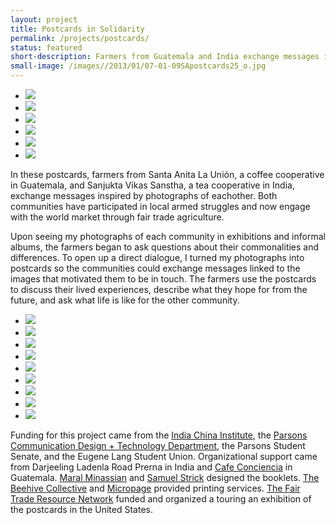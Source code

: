 ```yaml
---
layout: project
title: Postcards in Solidarity
permalink: /projects/postcards/
status: featured
short-description: Farmers from Guatemala and India exchange messages inspired by photographs of their communities which share a history of armed conflict and now practice fair trade agriculture.
small-image: /images//2013/01/07-01-09SApostcards25_o.jpg
---
```


<ul data-orbit>

<li>
<img src="{{ site.baseurl }}/images//2013/01/SVS047_o.jpg"/>
</li>

<li>
<img src="{{ site.baseurl }}/images//2013/01/SA012_1_o.jpg" />
</li>

<li>
<img src="{{ site.baseurl }}/images//2013/01/SA005sm_o.jpg"  />
</li>

<li>
<img src="{{ site.baseurl }}/images//2013/01/SA007_o.jpg"/>
</li>

<li>
<img src="{{ site.baseurl }}/images//2013/01/SVS015_o.jpg"/>
</li>

<li>
<img src="{{ site.baseurl }}/images//2013/01/SVS043_o.jpg"/>
</li>


</ul>

In these postcards, farmers from Santa Anita La Unión, a coffee cooperative in Guatemala, and Sanjukta Vikas Sanstha, a tea cooperative in India, exchange messages inspired by photographs of eachother. Both communities have participated in local armed struggles and now engage with the world market through fair trade agriculture.

Upon seeing my photographs of each community in exhibitions and informal albums, the farmers began to ask questions about their commonalities and differences. To open up a direct dialogue, I turned my photographs into postcards so the communities could exchange messages linked to the images that motivated them to be in touch. The farmers use the postcards to discuss their lived experiences, describe what they hope for from the future, and ask what life is like for the other community.


<ul class="small-block-grid-3">

<li>
<img src="{{ site.baseurl }}/images//2013/01/bookletCover_o.jpg" />
</li>

<li>
<img src="{{ site.baseurl }}/images//2013/01/07-01-09SApostcards25_o.jpg"/>
</li>
<li>
<img src="{{ site.baseurl }}/images//2013/01/bookletCover_2.jpg"/>
</li>
<li>
<img src="{{ site.baseurl }}/images//2013/01/07-01-08SAexhibit50_o.jpg" />
</li>

<li>
<img src="{{ site.baseurl }}/images//2013/01/08IdaBluestockings_o.jpg"/>
</li>

<li>
<img src="{{ site.baseurl }}/images//2013/01/booklets_o.jpg"/>
</li>


<li>
<img src="{{ site.baseurl }}/images//2013/01/08-06-24meeting34_1_o.jpg"/>
</li>

<li>
<img src="{{ site.baseurl }}/images//2013/01/08-07-05HarsingMeeting40_o.jpg" />
</li>

<li>
<img src="{{ site.baseurl }}/images//2013/01/writing_o.jpg" />
</li>


<!-- 
<li>
<img src="{{ site.baseurl }}/images//2013/01/readingpc_o.jpg"/>
</li>

-->

</ul>



Funding for this project came from the <a href="http://www.newschool.edu/ici/" target="_blank">India China Institute</a>, the <a href="http://cdt.parsons.edu/" target="_blank">Parsons Communication Design + Technology Department</a>, the Parsons Student Senate, and the Eugene Lang Student Union. 
Organizational support came from Darjeeling Ladenla Road Prerna in India and <a href="http://www.cafeconciencia.org/" target="_blank">Cafe Conciencia</a> in Guatemala. 
<a href="http://maralminassian.com/" target="_blank">Maral Minassian</a> and <a href="http://www.imadethisthing.net/" target="_blank">Samuel Strick</a> designed the booklets.
<a href="http://www.beehivecollective.org/">The Beehive Collective</a> and <a href="http://www.micropage.com/">Micropage</a> provided printing services. 
<a href="http://www.fairtraderesource.org/" target="_blank">The Fair Trade Resource Network</a> funded and organized a touring an exhibition of the postcards in the United States.

